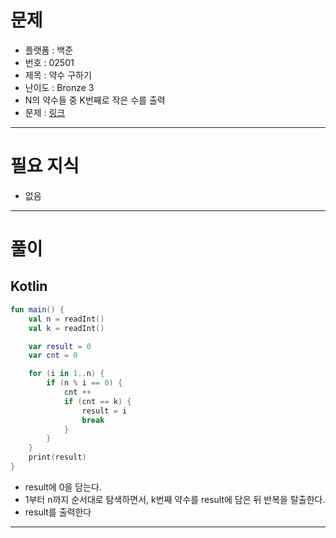 # 문제
- 플랫폼 : 백준
- 번호 : 02501
- 제목 : 약수 구하기
- 난이도 : Bronze 3
- N의 약수들 중 K번째로 작은 수를 출력
- 문제 : <a href="https://www.acmicpc.net/problem/2501" target="_blank">링크</a>

---

# 필요 지식
- 없음

---

# 풀이
## Kotlin
```kotlin
fun main() {
    val n = readInt()
    val k = readInt()

    var result = 0
    var cnt = 0

    for (i in 1..n) {
        if (n % i == 0) {
            cnt ++
            if (cnt == k) {
                result = i
                break
            }
        }
    }
    print(result)
}
```
- result에 0을 담는다.
- 1부터 n까지 순서대로 탐색하면서, k번째 약수를 result에 담은 뒤 반복을 탈출한다.
- result를 출력한다

---
